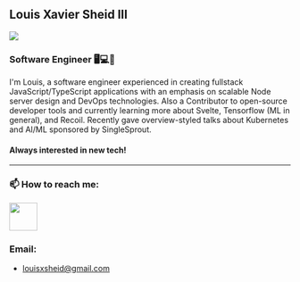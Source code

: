 ## Louis Xavier Sheid III

<img src='https://media-exp1.licdn.com/dms/image/C5603AQE6Rs3KigtAcA/profile-displayphoto-shrink_200_200/0?e=1601510400&v=beta&t=OcB1fsFq42wcSqOqKxlFliLuuyi4DsaMkFuZNXnUN7Q'/>

### Software Engineer 🖥️💻📱

I'm Louis, a software engineer experienced in creating fullstack JavaScript/TypeScript applications with an emphasis on scalable Node server design and DevOps technologies. Also a Contributor to open-source developer tools and currently learning more about Svelte, Tensorflow (ML in general), and Recoil. Recently gave overview-styled talks about Kubernetes and AI/ML sponsored by SingleSprout. 

#### Always interested in new tech!
<hr>

### 📫 How to reach me:

<a href='https://www.linkedin.com/in/louisxsheid/' target=”_blank”>
<img src='https://lh3.googleusercontent.com/proxy/7unLQ5tlfCpfwICLv2lKuonWUaOlO8FtcHR5jsp7nLgdwO87Ce4JKT31I6dU1OLzmPN9pVvaBSIVGbHJUkwsbPVrVoF1PyFM8T5lmqaigjWuSdF5Jyg' width='50px'/>
</a>

### Email: 
- louisxsheid@gmail.com
<!--
**louisxsheid/louisxsheid** is a ✨ _special_ ✨ repository because its `README.md` (this file) appears on your GitHub profile.

Here are some ideas to get you started:

- 🔭 I’m currently working on ...
- 🌱 I’m currently learning ...
- 👯 I’m looking to collaborate on ...
- 🤔 I’m looking for help with ...
- 💬 Ask me about ...
- 📫 How to reach me: ...
- ⚡ Fun fact: ...
-->
